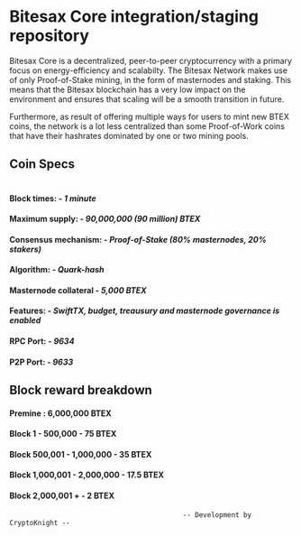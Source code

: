 # Bitesax Core integration/staging repository

Bitesax Core is a decentralized, peer-to-peer cryptocurrency with a primary focus on energy-efficiency and scalabilty. The Bitesax Network makes use of only Proof-of-Stake mining, in the form of masternodes and staking. This means that the Bitesax blockchain has a very low impact on the environment and ensures that scaling will be a smooth transition in future. 

Furthermore, as result of offering multiple ways for users to mint new BTEX coins, the network is a lot less centralized than some Proof-of-Work coins that have their hashrates dominated by one or two mining pools.

## Coin Specs

#

#### Block times: - *1 minute* 
#### Maximum supply: - *90,000,000 (90 million) BTEX*
#### Consensus mechanism: - *Proof-of-Stake (80% masternodes, 20% stakers)*
#### Algorithm: - *Quark-hash* 
#### Masternode collateral - *5,000 BTEX*  
#### Features: - *SwiftTX, budget, treausury and masternode governance is enabled* 
#### RPC Port: - *9634* 
#### P2P Port: - *9633* 

## Block reward breakdown

#### Premine : 6,000,000 BTEX
#### Block 1 - 500,000 - 75 BTEX
#### Block 500,001 - 1,000,000 - 35 BTEX
#### Block 1,000,001 - 2,000,000 - 17.5 BTEX
#### Block 2,000,001 + - 2 BTEX





                                               -- Development by CryptoKnight --

